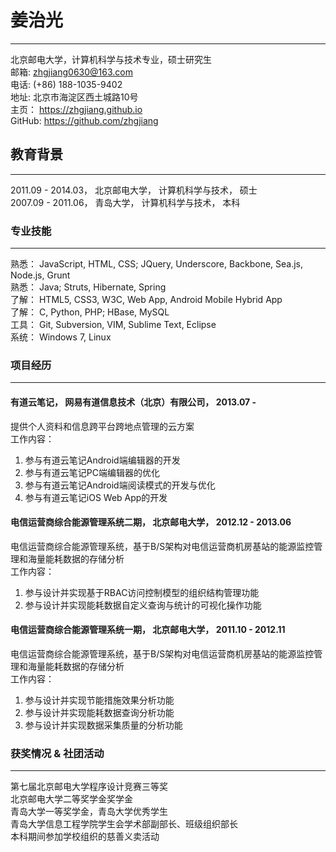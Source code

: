# 姜治光

------

北京邮电大学，计算机科学与技术专业，硕士研究生  
邮箱: zhgjiang0630@163.com  
电话: (+86) 188-1035-9402    
地址: 北京市海淀区西土城路10号   
主页： https://zhgjiang.github.io  
GitHub: https://github.com/zhgjiang

## 教育背景

------

2011.09 - 2014.03， 北京邮电大学， 计算机科学与技术， 硕士  
2007.09 - 2011.06， 青岛大学， 计算机科学与技术， 本科

### 专业技能

------

熟悉： JavaScript, HTML, CSS; JQuery, Underscore, Backbone, Sea.js, Node.js, Grunt  
熟悉： Java; Struts, Hibernate, Spring  
了解： HTML5, CSS3, W3C, Web App, Android Mobile Hybrid App  
了解： C, Python, PHP; HBase, MySQL  
工具： Git, Subversion, VIM, Sublime Text, Eclipse  
系统： Windows 7, Linux  

### 项目经历

------

#### 有道云笔记， 网易有道信息技术（北京）有限公司， 2013.07 - 
    
提供个人资料和信息跨平台跨地点管理的云方案    
工作内容：
   
1. 参与有道云笔记Android端编辑器的开发  
2. 参与有道云笔记PC端编辑器的优化  
3. 参与有道云笔记Android端阅读模式的开发与优化  
4. 参与有道云笔记iOS Web App的开发   

#### 电信运营商综合能源管理系统二期， 北京邮电大学， 2012.12 - 2013.06  
 
电信运营商综合能源管理系统，基于B/S架构对电信运营商机房基站的能源监控管理和海量能耗数据的存储分析       
工作内容：  
    
1. 参与设计并实现基于RBAC访问控制模型的组织结构管理功能  
2. 参与设计并实现能耗数据自定义查询与统计的可视化操作功能   

#### 电信运营商综合能源管理系统一期， 北京邮电大学， 2011.10 - 2012.11   

电信运营商综合能源管理系统，基于B/S架构对电信运营商机房基站的能源监控管理和海量能耗数据的存储分析          
工作内容：   
    
1. 参与设计并实现节能措施效果分析功能  
2. 参与设计并实现能耗数据查询分析功能  
3. 参与设计并实现数据采集质量的分析功能  

### 获奖情况 & 社团活动

------

第七届北京邮电大学程序设计竞赛三等奖  
北京邮电大学二等奖学金奖学金   
青岛大学一等奖学金，青岛大学优秀学生  
青岛大学信息工程学院学生会学术部副部长、班级组织部长   
本科期间参加学校组织的慈善义卖活动   

